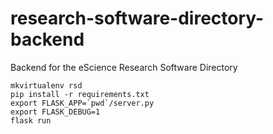 # research-software-directory-backend
Backend for the eScience Research Software Directory

```
mkvirtualenv rsd
pip install -r requirements.txt
export FLASK_APP=`pwd`/server.py
export FLASK_DEBUG=1
flask run